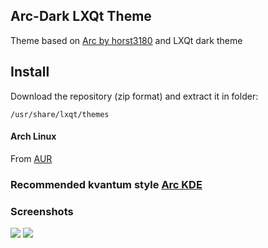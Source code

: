 ## Arc-Dark LXQt Theme

Theme based on [Arc by horst3180](https://github.com/horst3180/Arc-theme) and LXQt dark theme

## Install
Download the repository (zip format) and extract it in folder:

```
/usr/share/lxqt/themes
```
#### Arch Linux
From [AUR](https://aur.archlinux.org/packages/lxqt-arc-dark-theme-git/)

### Recommended kvantum style [Arc KDE](https://github.com/PapirusDevelopmentTeam/arc-kde)

### Screenshots
![](http://i.imgur.com/480v4V8.png)
![](http://i.imgur.com/3mXp0Xl.png)
